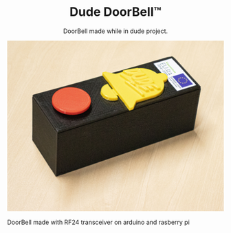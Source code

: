 <h1 align="center">Dude DoorBell™</h1>
<p align="center">DoorBell made while in dude project.</p>
<p  align="center">
  <img src="https://github.com/LeadSeason/Dude-DoorBell/raw/main/assets/images/DoorBell-img01.jpg">
</p>

DoorBell made with RF24 transceiver on arduino and rasberry pi
